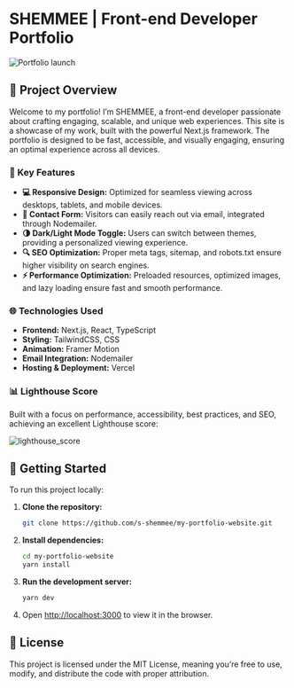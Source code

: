 # SHEMMEE | Front-end Developer Portfolio

![Portfolio launch](https://github.com/user-attachments/assets/d8ff5b21-580e-4000-8173-5d416af8a369)

## 🚀 Project Overview

Welcome to my portfolio! I’m SHEMMEE, a front-end developer passionate about crafting engaging, scalable, and unique web experiences. This site is a showcase of my work, built with the powerful Next.js framework. The portfolio is designed to be fast, accessible, and visually engaging, ensuring an optimal experience across all devices.

### 🌟 Key Features

- **💻 Responsive Design:** Optimized for seamless viewing across desktops, tablets, and mobile devices.
- **📧 Contact Form:** Visitors can easily reach out via email, integrated through Nodemailer.
- **🌗 Dark/Light Mode Toggle:** Users can switch between themes, providing a personalized viewing experience.
- **🔍 SEO Optimization:** Proper meta tags, sitemap, and robots.txt ensure higher visibility on search engines.
- **⚡ Performance Optimization:** Preloaded resources, optimized images, and lazy loading ensure fast and smooth performance.

### 🌐 Technologies Used

- **Frontend:** Next.js, React, TypeScript
- **Styling:** TailwindCSS, CSS
- **Animation:** Framer Motion
- **Email Integration:** Nodemailer
- **Hosting & Deployment:** Vercel

### 📊 Lighthouse Score

Built with a focus on performance, accessibility, best practices, and SEO, achieving an excellent Lighthouse score:

![lighthouse_score](https://github.com/user-attachments/assets/56084429-1a4d-4fd5-83be-a9ef06fa9763)

## 🔧 Getting Started

To run this project locally:

1. **Clone the repository:**

   ```bash
   git clone https://github.com/s-shemmee/my-portfolio-website.git
   ```

2. **Install dependencies:**

   ```bash
   cd my-portfolio-website
   yarn install
   ```

3. **Run the development server:**

   ```bash
   yarn dev
   ```

4. Open [http://localhost:3000](http://localhost:3000) to view it in the browser.

## 📜 License

This project is licensed under the MIT License, meaning you’re free to use, modify, and distribute the code with proper attribution.

